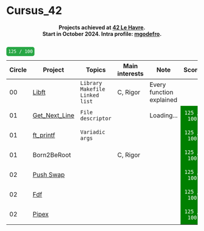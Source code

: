 # Cursus_42

<p align="center">
	<b>
	Projects achieved at <a href="https://42lehavre.fr/">42 Le Havre</a>.
	<br>
	Start in October 2024. Intra profile: <a href="https://profile.intra.42.fr/users/mgodefro">mgodefro</a>.
	<br><br>
	</b>
</p>
<table align="center">
	<thead>
		<tr>
			<th>Circle</th>
			<th>Project</th>
			<th>Topics</th>
			<th>Main interests</th>
			<th>Note</th>
			<th>Score</th>
		</tr>
	</thead>
	<tbody>
		<tr>
			<td>00</td>
			<td><a href="https://github.com/MaximeGDFR/Libft_42">Libft</a></td>
			<td><code>Library</code> <code>Makefile</code> <code>Linked list</code></td>
			<td>C, Rigor</td>
			<td>Every function explained</td>
			<code style="background-color: #28a745 !important; color: white !important; padding: 5px; border-radius: 5px;">125 / 100</code>
		</tr>
		<tr>
			<td>01</td>
			<td><a href="lien GNL">Get_Next_Line</a></td>
			<td><code>File descriptor</code></td>
			<td></td>
			<td>Loading...</td>
			<td style="background-color: green; color: white; text-align: center; vertical-align: middle; padding: 10px;"><code>125 / 100</code></td>
		</tr>
		<tr>
			<td>01</td>
			<td><a href="lien ft_printf">ft_printf</a></td>
			<td><code>Variadic args</code></td>
			<td></td>
			<td></td>
			<td style="background-color: green; color: white; text-align: center; vertical-align: middle; padding: 10px;"><code>125 / 100</code></td>
		</tr>
		<tr>
			<td>01</td>
			<td>Born2BeRoot</td>
			<td></td>
			<td>C, Rigor</td>
			<td></td>
			<td style="background-color: green; color: white; text-align: center; vertical-align: middle; padding: 10px;"><code>125 / 100</code></td>
		</tr>
		<tr>
			<td>02</td>
			<td><a href="https://github.com/ulyssegerkens/push_swap">Push Swap</a></td>
			<td></td>
			<td></td>
			<td></td>
			<td style="background-color: green; color: white; text-align: center; vertical-align: middle; padding: 10px;"><code>125 / 100</code></td>
		</tr>
		<tr>
			<td>02</td>
			<td><a href="lien fdf">Fdf</a></td>
			<td></td>
			<td></td>
			<td></td>
			<td style="background-color: green; color: white; text-align: center; vertical-align: middle; padding: 10px;"><code>125 / 100</code></td>
		</tr>
		<tr>
			<td>02</td>
			<td><a href="lien pipex">Pipex</a></td>
			<td></td>
			<td></td>
			<td></td>
			<td style="background-color: green; color: white; text-align: center; vertical-align: middle; padding: 10px;"><code>125 / 100</code></td>
		</tr>	
	</tbody>
</table>
